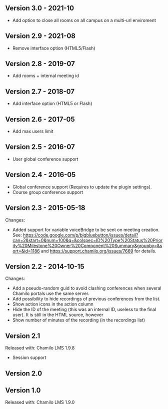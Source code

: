 Version 3.0 - 2021-10
---------------------
* Add option to close all rooms on all campus on a multi-url enviroment

Version 2.9 - 2021-08
---------------------
* Remove interface option (HTML5/Flash)

Version 2.8 - 2019-07
---------------------
* Add rooms + internal meeting id

Version 2.7 - 2018-07
---------------------
* Add interface option (HTML5 or Flash)

Version 2.6 - 2017-05
---------------------
* Add max users limit
  
Version 2.5 - 2016-07
---------------------
* User global conference support
   
Version 2.4 - 2016-05
------------------------

* Global conference support (Requires to update the plugin settings).
* Course group conference support

Version 2.3 - 2015-05-18
------------------------
Changes:
* Added support for variable voiceBridge to be sent on meeting creation. See: 
https://code.google.com/p/bigbluebutton/issues/detail?can=2&start=0&num=100&q=&colspec=ID%20Type%20Status%20Priority%20Milestone%20Owner%20Component%20Summary&groupby=&sort=&id=1186 
and https://support.chamilo.org/issues/7669 for details.

Version 2.2 - 2014-10-15
------------------------
Changes:
* Add a pseudo-random guid to avoid clashing conferences when several Chamilo portals use the same server. 
* Add possibility to hide recordings of previous conferences from the list. 
* Show action icons in the action column
* Hide the ID of the meeting (this was an internal ID, useless to the final user). It is still in the HTML source, however
* Show number of minutes of the recording (in the recordings list)

Version 2.1
-----------
Released with: Chamilo LMS 1.9.8
* Session support

Version 2.0
-----------

Version 1.0
-----------
Released with: Chamilo LMS 1.9.0
